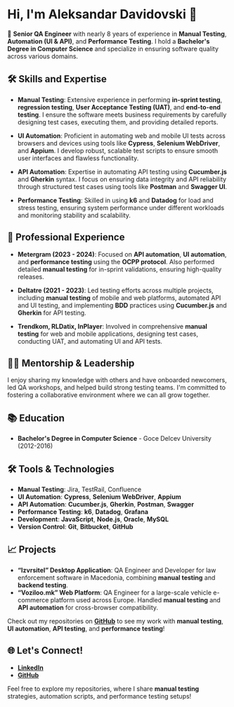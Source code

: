 # Hi, I'm Aleksandar Davidovski 👋

🚀 **Senior QA Engineer** with nearly 8 years of experience in **Manual Testing**, **Automation (UI & API)**, and **Performance Testing**. I hold a **Bachelor's Degree in Computer Science** and specialize in ensuring software quality across various domains.

## 🛠️ Skills and Expertise
- **Manual Testing**: Extensive experience in performing **in-sprint testing**, **regression testing**, **User Acceptance Testing (UAT)**, and **end-to-end testing**. I ensure the software meets business requirements by carefully designing test cases, executing them, and providing detailed reports.
  
- **UI Automation**: Proficient in automating web and mobile UI tests across browsers and devices using tools like **Cypress**, **Selenium WebDriver**, and **Appium**. I develop robust, scalable test scripts to ensure smooth user interfaces and flawless functionality.

- **API Automation**: Expertise in automating API testing using **Cucumber.js** and **Gherkin** syntax. I focus on ensuring data integrity and API reliability through structured test cases using tools like **Postman** and **Swagger UI**.

- **Performance Testing**: Skilled in using **k6** and **Datadog** for load and stress testing, ensuring system performance under different workloads and monitoring stability and scalability.

## 💼 Professional Experience
- **Metergram (2023 - 2024)**: Focused on **API automation**, **UI automation**, and **performance testing** using the **OCPP protocol**. Also performed detailed **manual testing** for in-sprint validations, ensuring high-quality releases.
  
- **Deltatre (2021 - 2023)**: Led testing efforts across multiple projects, including **manual testing** of mobile and web platforms, automated API and UI testing, and implementing **BDD** practices using **Cucumber.js** and **Gherkin** for API testing.

- **Trendkom, RLDatix, InPlayer**: Involved in comprehensive **manual testing** for web and mobile applications, designing test cases, conducting UAT, and automating UI and API tests.

## 🧑‍🏫 Mentorship & Leadership
I enjoy sharing my knowledge with others and have onboarded newcomers, led QA workshops, and helped build strong testing teams. I'm committed to fostering a collaborative environment where we can all grow together.

## 📚 Education
- **Bachelor's Degree in Computer Science** - Goce Delcev University (2012-2016)

## 🛠️ Tools & Technologies
- **Manual Testing**: Jira, TestRail, Confluence
- **UI Automation**: **Cypress**, **Selenium WebDriver**, **Appium**
- **API Automation**: **Cucumber.js**, **Gherkin**, **Postman**, **Swagger**
- **Performance Testing**: **k6**, **Datadog**, **Grafana**
- **Development**: **JavaScript**, **Node.js**, **Oracle**, **MySQL**
- **Version Control**: **Git**, **Bitbucket**, **GitHub**

## 📈 Projects
- **“Izvrsitel” Desktop Application**: QA Engineer and Developer for law enforcement software in Macedonia, combining **manual testing** and **backend testing**.
- **“Voziloo.mk” Web Platform**: QA Engineer for a large-scale vehicle e-commerce platform used across Europe. Handled **manual testing** and **API automation** for cross-browser compatibility.

Check out my repositories on **[GitHub](https://github.com/davvidovski?tab=repositories)** to see my work with **manual testing**, **UI automation**, **API testing**, and **performance testing**!

## 🌐 Let's Connect!
- **[LinkedIn](https://linkedin.com/in/aleksandar-davidovski)**
- **[GitHub](https://github.com/davvidovski)**

Feel free to explore my repositories, where I share **manual testing** strategies, automation scripts, and performance testing setups!

